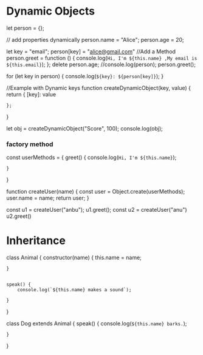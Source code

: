# Dynamic Objects
let person = {};

// add properties dynamically
person.name = "Alice";
person.age = 20;

let key = "email";
person[key] = "alice@gmail.com"
//Add a Method
person.greet = function () {
  console.log(`Hi, I'm ${this.name} ,My email is  ${this.email}`);
};
delete person.age;
//console.log(person);
person.greet();

for (let key in person) {
  console.log(`${key}: ${person[key]}`);
}

//Example with Dynamic keys 
function createDynamicObject(key, value) {
    return {
        [key]: value

    };

}

let obj = createDynamicObject("Score", 100);
console.log(obj);

###  factory method 
const userMethods = {
    greet() {
        console.log(`Hi, I'm ${this.name}`);
        
    }
}

function createUser(name) {
    const user = Object.create(userMethods);
    user.name = name;
    return user;
}

const u1 = createUser("anbu");
u1.greet();
const u2 = createUser("anu")
u2.greet()

# Inheritance 
class Animal {
    constructor(name) {
        this.name = name;
    
    }


    speak() {
        console.log(`${this.name} makes a sound`);
    
    }
}

class Dog extends Animal {
    speak() {
        console.log(`${this.name} barks.`);
        
    }
}
